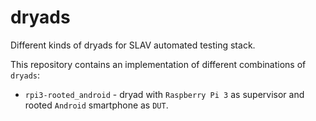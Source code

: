 # dryads
Different kinds of dryads for SLAV automated testing stack.

This repository contains an implementation of different combinations of `dryads`:
- `rpi3-rooted_android` - dryad with `Raspberry Pi 3` as supervisor and rooted `Android` smartphone as `DUT`.
